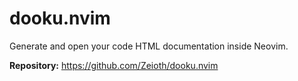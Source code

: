 # dooku.nvim

Generate and open your code HTML documentation inside Neovim.

**Repository:** <https://github.com/Zeioth/dooku.nvim>

<!-- vim: set ft=markdown: -->